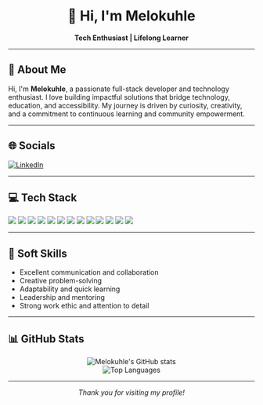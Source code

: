 
<h1 align="center">👋 Hi, I'm <b>Melokuhle</b></h1>

<p align="center">
  <b> Tech Enthusiast | Lifelong Learner</b>
</p>

---

## 📝 About Me

Hi, I'm <b>Melokuhle</b>, a passionate full-stack developer and technology enthusiast. I love building impactful solutions that bridge technology, education, and accessibility. My journey is driven by curiosity, creativity, and a commitment to continuous learning and community empowerment.

---

## 🌐 Socials

<!-- Update with your actual links -->
[![LinkedIn](https://img.shields.io/badge/LinkedIn-blue?logo=linkedin&logoColor=white)](https://www.linkedin.com/in/melokuhle-mazibuko)


---

## 💻 Tech Stack

<p>
  <img src="https://img.shields.io/badge/Python-3776AB?style=for-the-badge&logo=python&logoColor=white"/>
  <img src="https://img.shields.io/badge/JavaScript-F7DF1E?style=for-the-badge&logo=javascript&logoColor=black"/>
  <img src="https://img.shields.io/badge/Java-007396?style=for-the-badge&logo=java&logoColor=white"/>
  <img src="https://img.shields.io/badge/HTML5-E34F26?style=for-the-badge&logo=html5&logoColor=white"/>
  <img src="https://img.shields.io/badge/CSS3-1572B6?style=for-the-badge&logo=css3&logoColor=white"/>
  <img src="https://img.shields.io/badge/React-20232A?style=for-the-badge&logo=react&logoColor=61DAFB"/>
  <img src="https://img.shields.io/badge/Node.js-339933?style=for-the-badge&logo=nodedotjs&logoColor=white"/>
  <img src="https://img.shields.io/badge/Flask-000000?style=for-the-badge&logo=flask&logoColor=white"/>
  <img src="https://img.shields.io/badge/.NET-512BD4?style=for-the-badge&logo=dotnet&logoColor=white"/>
  <img src="https://img.shields.io/badge/MySQL-4479A1?style=for-the-badge&logo=mysql&logoColor=white"/>
  <img src="https://img.shields.io/badge/PostgreSQL-4169E1?style=for-the-badge&logo=postgresql&logoColor=white"/>
  <img src="https://img.shields.io/badge/Git-F05032?style=for-the-badge&logo=git&logoColor=white"/>
  <img src="https://img.shields.io/badge/Docker-2496ED?style=for-the-badge&logo=docker&logoColor=white"/>
</p>

---

## 🧠 Soft Skills

- Excellent communication and collaboration
- Creative problem-solving
- Adaptability and quick learning
- Leadership and mentoring
- Strong work ethic and attention to detail

---

## 📊 GitHub Stats

<p align="center">
  <img src="https://github-readme-stats.vercel.app/api?username=melokuhlemazii&show_icons=true&theme=radical" alt="Melokuhle's GitHub stats"/>
  <br/>
  <img src="https://github-readme-stats.vercel.app/api/top-langs/?username=melokuhlemazii&layout=compact&theme=radical" alt="Top Languages"/>
</p>

---

<p align="center"><i>Thank you for visiting my profile!</i></p>
